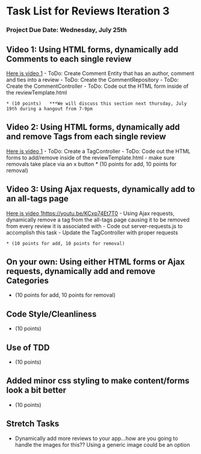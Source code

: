 # Task List for Reviews Iteration 3

### Project Due Date: Wednesday, July 25th

## Video 1: Using HTML forms, dynamically add Comments to each single review
[Here is video 1](https://youtu.be/zHUIy6QNn4Q)
	- ToDo: Create Comment Entity that has an author, comment and ties into a review
	- ToDo: Create the CommentRepository
	- ToDo: Create the CommentController
	- ToDo: Code out the HTML form inside of the reviewTemplate.html

	* (10 points)   ***We will discuss this section next thursday, July 19th during a hangout from 7-9pm

## Video 2: Using HTML forms, dynamically add and remove Tags from each single review
[Here is video 1](https://youtu.be/X_OAUhbqauk)
	- ToDo: Create a TagController
	- ToDo: Code out the HTML forms to add/remove inside of the reviewTemplate.html
		- make sure removals take place via an x button
	* (10 points for add, 10 points for removal)

## Video 3: Using Ajax requests, dynamically add to an all-tags page
[Here is video 1]()https://youtu.be/KCxp74Et7T0
	- Using Ajax requests, dynamically remove a tag from the all-tags page causing it to be removed from every review it is associated with 
	- Code out server-requests.js to accomplish this task
	- Update the TagController with proper requests

 	* (10 points for add, 10 points for removal)

## On your own: Using either HTML forms or Ajax requests, dynamically add and remove Categories
  * (10 points for add, 10 points for removal)
  
## Code Style/Cleanliness
  * (10 points)
 
## Use of TDD
  * (10 points)

## Added minor css styling to make content/forms look a bit better
  * (10 points)

## Stretch Tasks
- Dynamically add more reviews to your app...how are you going to handle the images for this?? Using a generic image could be an option 
